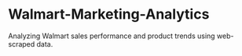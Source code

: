 # Walmart-Marketing-Analytics
Analyzing Walmart sales performance and product trends using web-scraped data.
